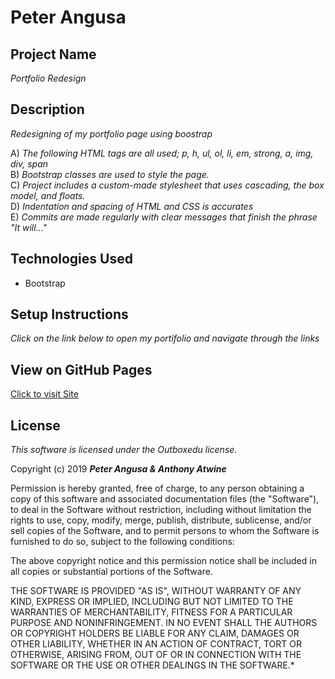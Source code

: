 # Peter Angusa

## Project Name

_Portfolio Redesign_

## Description
_Redesigning of my portfolio page using boostrap_<br>

A) _The following HTML tags are all used; p, h, ul, ol, li, em, strong, a, img, div, span_<br>
B) _Bootstrap classes are used to style the page._<br>
C) _Project includes a custom-made stylesheet that uses cascading, the box model, and floats._<br>
D) _Indentation and spacing of HTML and CSS is accurates_<br>
E) _Commits are made regularly with clear messages that finish the phrase "It will…"_<br>

## Technologies Used

* Bootstrap

## Setup Instructions
_Click on the link below to open my portifolio and navigate through the links_

## View on GitHub Pages

[Click to visit Site](https://pitaangusa.github.io/)

## License

*This software is licensed under the Outboxedu license.*

Copyright (c) 2019 **_Peter Angusa & Anthony Atwine_**

Permission is hereby granted, free of charge, to any person obtaining a copy of this software and associated documentation files (the "Software"), to deal in the Software without restriction, including without limitation the rights to use, copy, modify, merge, publish, distribute, sublicense, and/or sell copies of the Software, and to permit persons to whom the Software is furnished to do so, subject to the following conditions:

The above copyright notice and this permission notice shall be included in all copies or substantial portions of the Software.

THE SOFTWARE IS PROVIDED "AS IS", WITHOUT WARRANTY OF ANY KIND, EXPRESS OR IMPLIED, INCLUDING BUT NOT LIMITED TO THE WARRANTIES OF MERCHANTABILITY, FITNESS FOR A PARTICULAR PURPOSE AND NONINFRINGEMENT. IN NO EVENT SHALL THE AUTHORS OR COPYRIGHT HOLDERS BE LIABLE FOR ANY CLAIM, DAMAGES OR OTHER LIABILITY, WHETHER IN AN ACTION OF CONTRACT, TORT OR OTHERWISE, ARISING FROM, OUT OF OR IN CONNECTION WITH THE SOFTWARE OR THE USE OR OTHER DEALINGS IN THE SOFTWARE.*
